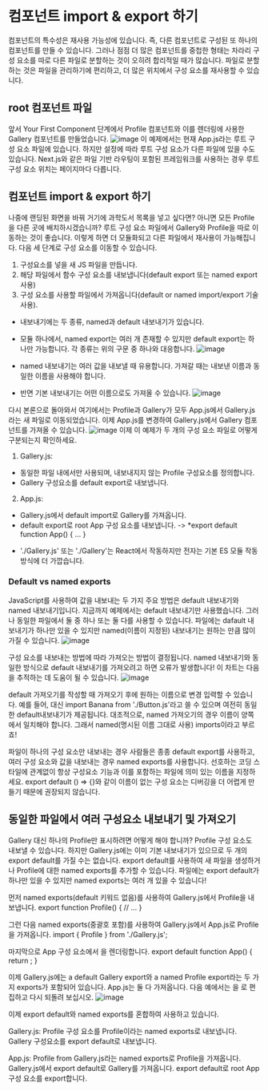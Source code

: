 # 컴포넌트 import & export 하기
컴포넌트의 특수성은 재사용 가능성에 있습니다. 
즉, 다른 컴포넌트로 구성된 또 하나의 컴포넌트를 만들 수 있습니다. 
그러나 점점 더 많은 컴포넌트를 중첩한 형태는 차라리 구성 요소를 따로 다른 파일로 분할하는 것이 오히려 합리적일 때가 많습니다. 
파일로 분할하는 것은 파일을 관리하기에 편리하고, 더 많은 위치에서 구성 요소를 재사용할 수 있습니다.

## root 컴포넌트 파일
앞서 Your First Component 단계에서 Profile 컴포넌트와 이를 렌더링에 사용한 Gallery 컴포넌트를 만들었습니다.
![image](https://github.com/ektto1041/react-dev-translation-study/assets/165557124/d0fceb3a-3156-4698-9215-234cd5adcc19)
이 예제에서는 현재 App.js라는 루트 구성 요소 파일에 있습니다. 
하지만 설정에 따라 루트 구성 요소가 다른 파일에 있을 수도 있습니다. 
Next.js와 같은 파일 기반 라우팅이 포함된 프레임워크를 사용하는 경우 루트 구성 요소 위치는 페이지마다 다릅니다.

## 컴포넌트 import & export 하기
나중에 랜딩된 화면을 바꿔 거기에 과학도서 목록을 넣고 싶다면? 아니면 모든 Profile을 다른 곳에 배치하시겠습니까? 
루트 구성 요소 파일에서 Gallery와 Profile을 따로 이동하는 것이 좋습니다. 
이렇게 하면 더 모듈화되고 다른 파일에서 재사용이 가능해집니다. 다음 세 단계로 구성 요소를 이동할 수 있습니다.

1. 구성요소를 넣을 새 JS 파일을 만듭니다.
2. 해당 파일에서 함수 구성 요소를 내보냅니다(default export 또는 named export 사용)
3. 구성 요소를 사용할 파일에서 가져옵니다(default or named import/export 기술 사용).

* 내보내기에는 두 종류, named과 default 내보내기가 있습니다.
* 모듈 하나에서, named export는 여러 개 존재할 수 있지만 default export는 하나만 가능합니다. 각 종류는 위의 구문 중 하나와 대응합니다.
![image](https://github.com/ektto1041/react-dev-translation-study/assets/165557124/2c13e43e-d4d8-49d3-aebf-a7e0f6a11d7d)
* named 내보내기는 여러 값을 내보낼 때 유용합니다. 가져갈 때는 내보낸 이름과 동일한 이름을 사용해야 합니다.

* 반면 기본 내보내기는 어떤 이름으로도 가져올 수 있습니다.
![image](https://github.com/ektto1041/react-dev-translation-study/assets/165557124/c877d98e-9f72-4b59-b9e8-36f05d6eacad)

다시 본론으로 돌아와서
여기에서는 Profile과 Gallery가 모두 App.js에서 Gallery.js라는 새 파일로 이동되었습니다. 이제 App.js를 변경하여 Gallery.js에서 Gallery 컴포넌트를 가져올 수 있습니다.
![image](https://github.com/ektto1041/react-dev-translation-study/assets/165557124/964afd2b-107d-4eb9-83aa-c02cebf96e39)
이제 이 예제가 두 개의 구성 요소 파일로 어떻게 구분되는지 확인하세요.

1. Gallery.js:
- 동일한 파일 내에서만 사용되며, 내보내지지 않는 Profile 구성요소를 정의합니다.
- Gallery 구성요소를 default export로 내보냅니다.

2. App.js:
- Gallery.js에서 default import로 Gallery를 가져옵니다.
- default export로 root App 구성 요소를 내보냅니다. -> *export default function App() { ... }

* './Gallery.js' 또는 './Gallery'는 React에서 작동하지만 전자는 기본 ES 모듈 작동 방식에 더 가깝습니다.

### Default vs named exports 
JavaScript를 사용하여 값을 내보내는 두 가지 주요 방법은 default 내보내기와 named 내보내기입니다. 
지금까지 예제에서는 default 내보내기만 사용했습니다. 
그러나 동일한 파일에서 둘 중 하나 또는 둘 다를 사용할 수 있습니다. 
파일에는 dafault 내보내기가 하나만 있을 수 있지만 named(이름이 지정된) 내보내기는 원하는 만큼 많이 가질 수 있습니다.
![image](https://github.com/ektto1041/react-dev-translation-study/assets/165557124/fb6d68ec-1a0e-495b-8ac9-e52126302564)

구성 요소를 내보내는 방법에 따라 가져오는 방법이 결정됩니다. 
named 내보내기와 동일한 방식으로 default 내보내기를 가져오려고 하면 오류가 발생합니다! 이 차트는 다음을 추적하는 데 도움이 될 수 있습니다.
![image](https://github.com/ektto1041/react-dev-translation-study/assets/165557124/be181832-3272-41f3-8929-9970f3278425)

default 가져오기를 작성할 때 가져오기 후에 원하는 이름으로 변경 입력할 수 있습니다. 
예를 들어, 대신 import Banana from './Button.js'라고 쓸 수 있으며 여전히 동일한 default내보내기가 제공됩니다. 
대조적으로, named 가져오기의 경우 이름이 양쪽에서 일치해야 합니다. 그래서 named(명시된 이름 그대로 사용) imports이라고 부르죠!

파일이 하나의 구성 요소만 내보내는 경우 사람들은 종종 default export를 사용하고, 여러 구성 요소와 값을 내보내는 경우 named exports를 사용합니다. 
선호하는 코딩 스타일에 관계없이 항상 구성요소 기능과 이를 포함하는 파일에 의미 있는 이름을 지정하세요. 
export default () => {}와 같이 이름이 없는 구성 요소는 디버깅을 더 어렵게 만들기 때문에 권장되지 않습니다.

## 동일한 파일에서 여러 구성요소 내보내기 및 가져오기
Gallery 대신 하나의 Profile만 표시하려면 어떻게 해야 합니까? Profile 구성 요소도 내보낼 수 있습니다. 
하지만 Gallery.js에는 이미 기본 내보내기가 있으므로 두 개의 export default를 가질 수는 없습니다. 
export default를 사용하여 새 파일을 생성하거나 Profile에 대한 named exports를 추가할 수 있습니다. 
파일에는 export default가 하나만 있을 수 있지만 named exports는 여러 개 있을 수 있습니다!

먼저 named exports(default 키워드 없음)를 사용하여 Gallery.js에서 Profile을 내보냅니다.
export function Profile() {
  // ...
}

그런 다음 named exports(중괄호 포함)를 사용하여 Gallery.js에서 App.js로 Profile을 가져옵니다.
import { Profile } from './Gallery.js';

마지막으로 App 구성 요소에서 <Profile />을 렌더링합니다.
export default function App() {
  return <Profile />;
}

이제 Gallery.js에는 a default Gallery export와 a named Profile export라는 두 가지 exports가 포함되어 있습니다. 
App.js는 둘 다 가져옵니다. 다음 예에서는 <Profile />을 <Gallery />로 편집하고 다시 되돌려 보십시오.
![image](https://github.com/ektto1041/react-dev-translation-study/assets/165557124/d4899eb3-f633-416a-82e7-82f0a468787c)

이제 export default와 named exports를 혼합하여 사용하고 있습니다.

Gallery.js:
Profile 구성 요소를 Profile이라는 named exports로 내보냅니다.
Gallery 구성요소를 export default로 내보냅니다.

App.js:
Profile from Gallery.js라는 named exports로 Profile을 가져옵니다.
Gallery.js에서 export default로 Gallery를 가져옵니다.
export default로 root App 구성 요소를 export합니다.
